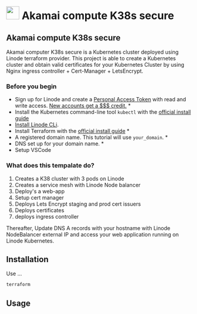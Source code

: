 # <img src="https://user-images.githubusercontent.com/25181517/183345121-36788a6e-5462-424a-be67-af1ebeda79a2.png" width="35" height="35"> Akamai compute K38s secure


## Akamai compute K38s secure 

Akamai computer K38s secure is a Kubernetes cluster deployed using Linode terraform provider. This project is able to create a Kubernetes cluster and obtain valid certificates for your Kubernetes Cluster by using Nginx ingress controller + Cert-Manager + LetsEncrypt.

### Before you begin

- Sign up for Linode and create a [Personal Access Token](https://www.linode.com/docs/products/tools/api/guides/manage-api-tokens/) with read and write access. [New accounts get a $$$ credit.](https://linode.com/cfe)  *
- Install the Kubernetes command-line tool `kubectl` with the [official install guide](https://kubernetes.io/docs/tasks/tools/)
- [Install Linode CLi](https://www.linode.com/docs/products/tools/api/guides/manage-api-tokens/).
- Install Terraform with the [official install guide](https://developer.hashicorp.com/terraform/downloads) *
- A registered domain name. This tutorial will use `your_domain`. *
- DNS set up for your domain name. *
- Setup VSCode

### What does this tempalate do?

1. Creates a K38 cluster with 3 pods on Linode
2. Creates a service mesh with Linode Node balancer
3. Deploy's a web-app
4. Setup cert manager
5. Deploys Lets Encrypt staging and prod cert issuers
6. Deploys certificates
7. deploys ingress controller
 
Thereafter, Update DNS A records with your hostname with Linode NodeBalancer external IP and access your web application running on Linode Kubernetes.

## Installation

Use ...

```bash
terraform
```

## Usage
